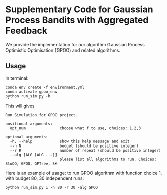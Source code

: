 # Supplementary Code for Gaussian Process Bandits with Aggregated Feedback

We provide the implementation for our algorithm Gaussian Process Optimistic Optimisation (GPOO) and related algorithms. 

## Usage

In terminal:
```
conda env create -f environment.yml
conda activate gpoo_env
python run_sim.py -h
```
This will gives 
```
Run Simulation for GPOO project.

positional arguments:
  opt_num               choose what f to use, choices: 1,2,3

optional arguments:
  -h, --help            show this help message and exit
  --n N                 budget (should be positive integer)
  --r R                 number of repeat (should be positive integer)
  --alg [ALG [ALG ...]]
                        please list all algorithms to run. Choices: StoOO, GPOO, GPTree, SK
```

Here is an example of usage:
to run GPOO algorithm with function choice 1, with budget 80, 30 independent runs: 
```
python run_sim.py 1 -n 80 -r 30 -alg GPOO
```